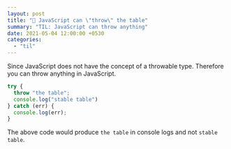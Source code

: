 ```yaml
---
layout: post
title: "📝 JavaScript can \"throw\" the table"
summary: "TIL: JavaScript can throw anything"
date: 2021-05-04 12:00:00 +0530
categories:
  - "til"
---
```


Since JavaScript does not have the concept of a throwable type. Therefore you can throw anything in JavaScript.

```javascript
try {
  throw "the table";
  console.log("stable table")
} catch (err) {
  console.log(err);
}
```

The above code would produce `the table` in console logs and not `stable table`.
